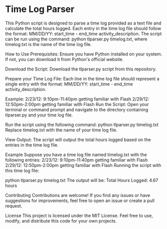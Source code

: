 # Time Log Parser
This Python script is designed to parse a time log provided as a text file and calculate the total hours logged. Each entry in the time log file should follow the format: MM/DD/YY: start_time - end_time activity_description. The script can be run using the command: python tlparser.py timelog.txt, where timelog.txt is the name of the time log file.

How to Use
Prerequisites: Ensure you have Python installed on your system. If not, you can download it from Python's official website.

Download the Script: Download the tlparser.py script from this repository.

Prepare your Time Log File: Each line in the time log file should represent a single entry with the format: MM/DD/YY: start_time - end_time activity_description.

Example:
2/23/12: 9:10pm-11:40pm getting familiar with Flash
2/29/12: 12:50pm-2:00pm getting familiar with Flash
Run the Script: Open your terminal or command prompt and navigate to the directory containing tlparser.py and your time log file.

Run the script using the following command:
python tlparser.py timelog.txt
Replace timelog.txt with the name of your time log file.

View Output: The script will output the total hours logged based on the entries in the time log file.

Example
Suppose you have a time log file named timelog.txt with the following entries:
2/23/12: 9:10pm-11:40pm getting familiar with Flash
2/29/12: 12:50pm-2:00pm getting familiar with Flash
Running the script with this time log file:

python tlparser.py timelog.txt
The output will be:
Total Hours Logged: 4.67 hours


Contributing
Contributions are welcome! If you find any issues or have suggestions for improvements, feel free to open an issue or create a pull request.

License
This project is licensed under the MIT License. Feel free to use, modify, and distribute this code for your own projects.
